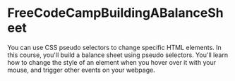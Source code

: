 # FreeCodeCampBuildingABalanceSheet
You can use CSS pseudo selectors to change specific HTML elements.  In this course, you'll build a balance sheet using pseudo selectors. You'll learn how to change the style of an element when you hover over it with your mouse, and trigger other events on your webpage.
